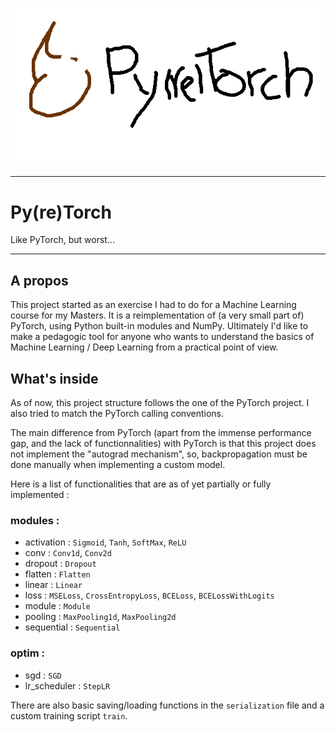 ![PyreTorch Logo](https://github.com/Balocre/pyretorch/blob/master/baniere.png)

---

# Py(re)Torch

Like PyTorch, but worst...

---

## A propos

This project started as an exercise I had to do for a Machine Learning course
for my Masters. It is a reimplementation of (a very small part of) PyTorch,
using Python built-in modules and NumPy.
Ultimately I'd like to make a pedagogic tool for anyone who wants to understand
the basics of Machine Learning / Deep Learning from a practical point of view.

## What's inside

As of now, this project structure follows the one of the PyTorch project.
I also tried to match the PyTorch calling conventions.

The main difference from PyTorch (apart from the immense performance gap, and 
the lack of functionnalities) with PyTorch is that this project does not 
implement the "autograd mechanism", so, backpropagation must be done manually 
when implementing a custom model.

Here is a list of functionalities that are as of yet partially or fully 
implemented :


### modules :

 - activation : `Sigmoid`, `Tanh`, `SoftMax`, `ReLU`
 - conv : `Conv1d`, `Conv2d`
 - dropout : `Dropout`
 - flatten : `Flatten`
 - linear : `Linear`
 - loss : `MSELoss`, `CrossEntropyLoss`, `BCELoss`, `BCELossWithLogits`
 - module : `Module`
 - pooling : `MaxPooling1d`, `MaxPooling2d`
 - sequential : `Sequential`

### optim :
 - sgd : `SGD`
 - lr_scheduler : `StepLR`

 There are also basic saving/loading functions in the `serialization` file and
 a custom training script `train`.
